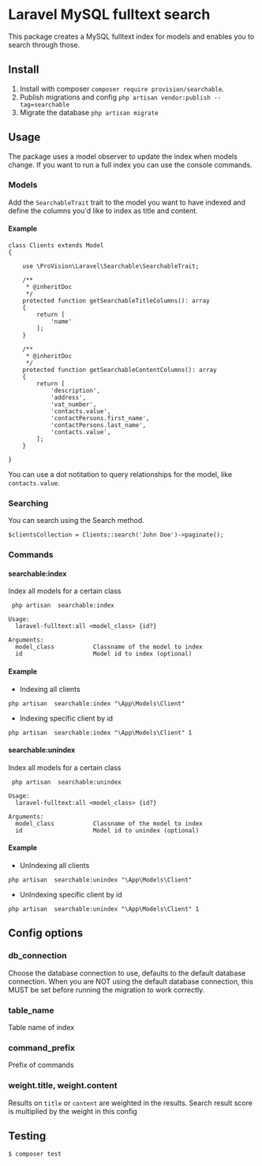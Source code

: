 # Laravel MySQL fulltext search

This package creates a MySQL fulltext index for models and enables you to search through those.

## Install

1. Install with composer ``composer require provision/searchable``.
2. Publish migrations and config ``php artisan vendor:publish --tag=searchable``
3. Migrate the database ``php artisan migrate``

## Usage

The package uses a model observer to update the index when models change. If you want to run a full index you can use the console commands.

### Models

Add the ``SearchableTrait`` trait to the model you want to have indexed and define the columns you'd like to index as title and content.

#### Example
```
class Clients extends Model
{

    use \ProVision\Laravel\Searchable\SearchableTrait;

    /**
     * @inheritDoc
     */
    protected function getSearchableTitleColumns(): array
    {
        return [
            'name'
        ];
    }

    /**
     * @inheritDoc
     */
    protected function getSearchableContentColumns(): array
    {
        return [
            'description',
            'address',
            'vat_number',
            'contacts.value',
            'contactPersons.first_name',
            'contactPersons.last_name',
            'contacts.value',
        ];
    }

}
```

You can use a dot notitation to query relationships for the model, like ``contacts.value``.


### Searching 

You can search using the Search method.

```
$clientsCollection = Clients::search('John Doe')->paginate();
```

### Commands


#### searchable:index

Index all models for a certain class
```
 php artisan  searchable:index
 
Usage:
  laravel-fulltext:all <model_class> {id?}

Arguments:
  model_class           Classname of the model to index
  id                    Model id to index (optional)

```

#### Example

- Indexing all clients

``php artisan  searchable:index "\App\Models\Client"``
 
- Indexing specific client by id

``php artisan  searchable:index "\App\Models\Client" 1`` 

#### searchable:unindex

Index all models for a certain class
```
 php artisan  searchable:unindex
 
Usage:
  laravel-fulltext:all <model_class> {id?}

Arguments:
  model_class           Classname of the model to index
  id                    Model id to unindex (optional)

```

#### Example

- UnIndexing all clients

``php artisan  searchable:unindex "\App\Models\Client"``
 
- UnIndexing specific client by id

``php artisan  searchable:unindex "\App\Models\Client" 1`` 

## Config options


### db_connection

Choose the database connection to use, defaults to the default database connection. When you are NOT using the default database connection, this MUST be set before running the migration to work correctly.

### table_name

Table name of index

### command_prefix

Prefix of commands
 
### weight.title, weight.content

Results on ``title`` or ``content`` are weighted in the results. Search result score is multiplied by the weight in this config 

## Testing

``` bash
$ composer test
```